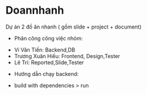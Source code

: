 # Doannhanh
Dự án 2 đồ ăn nhanh ( gồm slide + project + document)
- Phân công công việc nhóm:
+ Vi Văn Tiến: Backend,DB
+ Trương Xuân Hiếu: Frontend, Design,Tester
+ Lê Trí: Reported,Slide,Tester
- Hướng dẫn chạy backend:
+ build with dependencies > run
